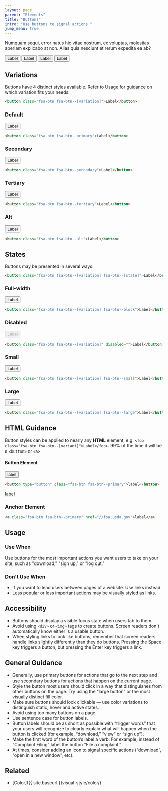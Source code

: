 ```yaml
---
layout: page
parent: "Elements"
title: "Buttons"
intro: "Use buttons to signal actions."
jump_menu: true
---
```


Numquam sequi, error natus hic vitae nostrum, ex voluptas, molestias aperiam explicabo at non. Alias quia nesciunt et rerum expedita ea ab?

<div class="pb-preview">
  <button class="fsa-btn fsa-btn--primary">Label</button>
  <button class="fsa-btn fsa-btn--secondary">Label</button>
  <button class="fsa-btn fsa-btn--tertiary">Label</button>
  <button class="fsa-btn fsa-btn--alt">Label</button>
</div>

## Variations

Buttons have 4 distinct styles available. Refer to [Usage](#usage) for guidance on which variation fits your needs:

```html
<button class="fsa-btn fsa-btn--[variation]">Label</button>
```

### Default

<button class="fsa-btn fsa-btn--primary">Label</button>

```html
<button class="fsa-btn fsa-btn--primary">Label</button>
```

### Secondary

<button class="fsa-btn fsa-btn--secondary">Label</button>

```html
<button class="fsa-btn fsa-btn--secondary">Label</button>
```

### Tertiary

<button class="fsa-btn fsa-btn--tertiary">Label</button>

```html
<button class="fsa-btn fsa-btn--tertiary">Label</button>
```

### Alt

<button class="fsa-btn fsa-btn--alt">Label</button>

```html
<button class="fsa-btn fsa-btn--alt">Label</button>
```

## States

Buttons may be presented in several ways:

```html
<button class="fsa-btn fsa-btn--[variation] fsa-btn--[state]">Label</button>
```

### Full-width

<div><button class="fsa-btn fsa-btn--primary fsa-btn--block">Label</button></div>

```html
<button class="fsa-btn fsa-btn--[variation] fsa-btn--block">Label</button>
```

### Disabled

<button class="fsa-btn fsa-btn--primary" disabled="">Label</button>

```html
<button class="fsa-btn fsa-btn--[variation]" disabled="">Label</button>
```

### Small

<button class="fsa-btn fsa-btn--[variation] fsa-btn--small">Label</button>

```html
<button class="fsa-btn fsa-btn--[variation] fsa-btn--small">Label</button>
```

### Large

<button class="fsa-btn fsa-btn--[variation] fsa-btn--large">Label</button>

```html
<button class="fsa-btn fsa-btn--[variation] fsa-btn--large">Label</button>
```

## HTML Guidance

Button styles can be applied to nearly any **HTML** element, e.g. `<foo class="fsa-btn fsa-btn--[variant]">Label</foo>`. 99% of the time it will be a `<button>` or `<a>`

#### Button Element

<button type="button" class="fsa-btn fsa-btn--primary">label</button>

```html
<button type="button" class="fsa-btn fsa-btn--primary">label</button>
```

<a class="fsa-btn fsa-btn--primary" href="//fsa.usda.gov">label</a>

### Anchor Element
```html
<a class="fsa-btn fsa-btn--primary" href="//fsa.usda.gov">label</a>
```

## Usage

### Use When

Use buttons for the most important actions you want users to take on your site, such as "download," "sign up," or "log out."

### Don't Use When

* If you want to lead users between pages of a website. Use links instead.
* Less popular or less important actions may be visually styled as links.

## Accessibility

* Buttons should display a visible focus state when users tab to them.
* Avoid using `<div>` or `<img>` tags to create buttons. Screen readers don't automatically know either is a usable button.
* When styling links to look like buttons, remember that screen readers handle links slightly differently than they do buttons. Pressing the Space key triggers a button, but pressing the Enter key triggers a link.

## General Guidance

* Generally, use primary buttons for actions that go to the next step and use secondary buttons for actions that happen on the current page.
* Style the button most users should click in a way that distinguishes from other buttons on the page. Try using the “large button” or the most visually distinct fill color.
* Make sure buttons should look clickable — use color variations to distinguish static, hover and active states.
* Avoid using too many buttons on a page.
* Use sentence case for button labels.
* Button labels should be as short as possible with “trigger words” that your users will recognize to clearly explain what will happen when the button is clicked (for example, “download,” “view” or “sign up”).
* Make the first word of the button’s label a verb. For example, instead of “Complaint Filing” label the button “File a complaint.”
* At times, consider adding an icon to signal specific actions (“download”, “open in a new window”, etc).

## Related

* [Color]({{ site.baseurl }}visual-style/color/)
